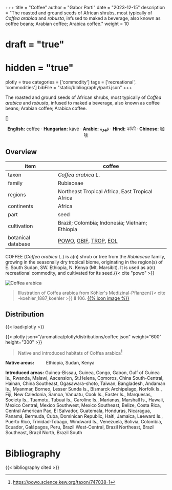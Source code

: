 +++
title = "Coffee"
author = "Gabor Parti"
date = "2023-12-15"
description = "The roasted and ground seeds of African shrubs, most typically of *Coffea arabica* and *robusta*,  infused to maked a beverage, also known as coffee beans; Arabian coffee; Arabica coffee."
weight = 10
# draft = "true"
# hidden = "true"
plotly = true
categories = ['commodity']
tags = ['recreational', 'commodities']
bibFile = "static/bibliography/parti.json"
+++

The roasted and ground seeds of African shrubs, most typically of *Coffea arabica* and *robusta*,  infused to maked a beverage, also known as coffee beans; Arabian coffee; Arabica coffee.

[<i class="fab fa-wikipedia-w"></i>](https://en.wikipedia.org/wiki/Coffee) [[<i class="fab fa-wikipedia-w"></i>]](https://en.wiktionary.org/wiki/coffee)

<center>

**English:** coffee · **Hungarian:** kávé · **Arabic:** <span class="arabic-text" dir="rtl">قهوة</span> · **Hindi:** <span class="devanagari-text">कॉफी</span> · **Chinese:** <span class="traditional-chinese-text">咖啡</span>

</center>

## Overview

|       item       |                                                                                       coffee                                                                                      |
|------------------|-----------------------------------------------------------------------------------------------------------------------------------------------------------------------------------|
|       taxon      |                                                                                *Coffea arabica* L.                                                                                |
|      family      |                                                                                     Rubiaceae                                                                                     |
|      regions     |                                                                  Northeast Tropical Africa, East Tropical Africa                                                                  |
|    continents    |                                                                                       Africa                                                                                      |
|       part       |                                                                                        seed                                                                                       |
|    cultivation   |                                                                   Brazil; Colombia; Indonesia; Vietnam; Ethiopia                                                                  |
|botanical database|[POWO](https://powo.science.kew.org/taxon/747038-1), [GBIF](https://www.gbif.org/species/2895345), [TROP](https://tropicos.org/name/27900016), [EOL](https://eol.org/pages/1109554)|

COFFEE (*Coffea arabica* L.) is a(n) shrub or tree from the *Rubiaceae* family, growing in the seasonally dry tropical biome, originating in the region(s) of E. South Sudan, SW. Ethiopia, N. Kenya (Mt. Marsibit). It is used as a(n) recreational commodity, and cultivated for its seed.{{< cite "powo" >}}

![Coffea arabica](/images/illustrations/coffee.png?width=40rem "Illustration of Coffea arabica from Köhler's Medizinal-Pflanzen")

>Illustration of Coffea arabica from Köhler's Medizinal-Pflanzen{{< cite -koehler_1887_koehler >}} II 106. [{{% icon image %}}](https://www.biodiversitylibrary.org/item/10837#page/555/mode/1up)

## Distribution

{{< load-plotly >}}

{{< plotly json="/aromatica/plotly/distributions/coffee.json" weight="600" height="300" >}}

>Native and introduced habitats of Coffea arabica[^powo]

[^powo]: https://powo.science.kew.org/taxon/747038-1

<p style="text-align:left;">

**Native areas:** &ensp; &ensp; &ensp; Ethiopia, Sudan, Kenya

**Introduced areas:** Guinea-Bissau, Guinea, Congo, Gabon, Gulf of Guinea Is., Rwanda, Malawi, Ascension, St.Helena, Comoros, China South-Central, Hainan, China Southeast, Ogasawara-shoto, Taiwan, Bangladesh, Andaman Is., Myanmar, Borneo, Lesser Sunda Is., Bismarck Archipelago, Norfolk Is., Fiji, New Caledonia, Samoa, Vanuatu, Cook Is., Easter Is., Marquesas, Society Is., Tuamotu, Tubuai Is., Caroline Is., Marianas, Marshall Is., Hawaii, Mexico Central, Mexico Southwest, Mexico Southeast, Belize, Costa Rica, Central American Pac, El Salvador, Guatemala, Honduras, Nicaragua, Panamá, Bermuda, Cuba, Dominican Republic, Haiti, Jamaica, Leeward Is., Puerto Rico, Trinidad-Tobago, Windward Is., Venezuela, Bolivia, Colombia, Ecuador, Galápagos, Peru, Brazil West-Central, Brazil Northeast, Brazil Southeast, Brazil North, Brazil South

</p>



# Bibliography

{{< bibliography cited >}}

